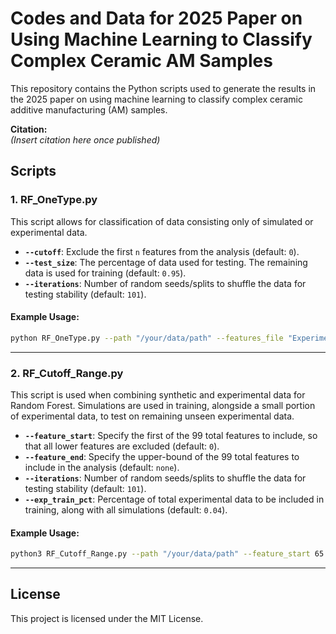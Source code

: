 
# Codes and Data for 2025 Paper on Using Machine Learning to Classify Complex Ceramic AM Samples

This repository contains the Python scripts used to generate the results in the 2025 paper on using machine learning to classify complex ceramic additive manufacturing (AM) samples.

**Citation:**  
*(Insert citation here once published)*

## Scripts

### 1. **RF_OneType.py**
   This script allows for classification of data consisting only of simulated or experimental data.

   - **`--cutoff`**: Exclude the first `n` features from the analysis (default: `0`).
   - **`--test_size`**: The percentage of data used for testing. The remaining data is used for training (default: `0.95`).
   - **`--iterations`**: Number of random seeds/splits to shuffle the data for testing stability (default: `101`).

   #### Example Usage:
   ```bash
   python RF_OneType.py --path "/your/data/path" --features_file "Experiments_13_99TallestPeaks.txt" --labels_file "Experiments_13_Labels.txt" --cutoff 0 --test_size 0.2 --iterations 5
   ```

---

### 2. **RF_Cutoff_Range.py**
   This script is used when combining synthetic and experimental data for Random Forest. Simulations are used in training, alongside a small portion of experimental data, to test on remaining unseen experimental data.

   - **`--feature_start`**: Specify the first of the 99 total features to include, so that all lower features are excluded (default: `0`).
   - **`--feature_end`**: Specify the upper-bound of the 99 total features to include in the analysis (default: `none`).
   - **`--iterations`**: Number of random seeds/splits to shuffle the data for testing stability (default: `101`).
   - **`--exp_train_pct`**: Percentage of total experimental data to be included in training, along with all simulations (default: `0.04`).

   #### Example Usage:
   ```bash
   python3 RF_Cutoff_Range.py --path "/your/data/path" --feature_start 65 --feature_end 85 --iterations 101 --exp_train_pct 0.25
   ```

---

## License

This project is licensed under the MIT License.
